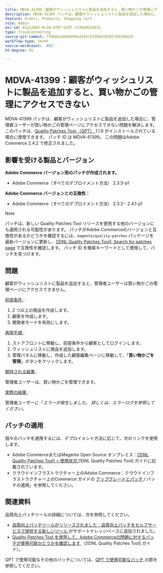 ```yaml
---
title: MDVA-41399：顧客がウィッシュリストに製品を追加すると、買い物かごの管理にアクセスできない
description: MDVA-41399 パッチは、顧客がウィッシュリストに製品を追加した場合に、管理者ユーザーが買い物かごの管理ページにアクセスできない問題を解決します。 このパッチは、[Quality Patches Tool （QPT） ] （https://experienceleague.adobe.com/ja/docs/commerce-operations/tools/quality-patches-tool/quality-patches-tool-to-self-serve-quality-patches） 1.1.6 がインストールされている場合に利用できます。 パッチ ID は MDVA-41399。 この問題はAdobe Commerce 2.4.2 で修正されました。
feature: Orders, Products, Shopping Cart
role: Admin
exl-id: 81a128b5-0c38-4f8f-b297-1f264952d431
type: Troubleshooting
source-git-commit: 7fdb02a6d89d50ea593c5fd99d78101f89198424
workflow-type: tm+mt
source-wordcount: '452'
ht-degree: 0%

---
```


# MDVA-41399：顧客がウィッシュリストに製品を追加すると、買い物かごの管理にアクセスできない

MDVA-41399 パッチは、顧客がウィッシュリストに製品を追加した場合に、管理者ユーザーが買い物かごの管理ページにアクセスできない問題を解決します。 このパッチは、[Quality Patches Tool （QPT） ](https://experienceleague.adobe.com/ja/docs/commerce-operations/tools/quality-patches-tool/quality-patches-tool-to-self-serve-quality-patches)1.1.6 がインストールされている場合に使用できます。 パッチ ID は MDVA-41399。 この問題はAdobe Commerce 2.4.2 で修正されました。

## 影響を受ける製品とバージョン

**Adobe Commerce バージョン用のパッチが作成されます。**

* Adobe Commerce（すべてのデプロイメント方法） 2.3.3-p1

**Adobe Commerce バージョンとの互換性：**

* Adobe Commerce（すべてのデプロイメント方法） 2.3.3 - 2.4.1-p1

>[!NOTE]
>
>パッチは、新しい Quality Patches Tool リリースを使用する他のバージョンにも適用される可能性があります。 パッチがAdobe Commerceのバージョンと互換性があるかどうかを確認するには、`magento/quality-patches` パッケージを最新バージョンに更新し、[[!DNL Quality Patches Tool]: Search for patches page](https://experienceleague.adobe.com/ja/docs/commerce-operations/tools/quality-patches-tool/quality-patches-tool-to-self-serve-quality-patches) で互換性を確認します。 パッチ ID を検索キーワードとして使用して、パッチを見つけます。

## 問題

顧客がウィッシュリストに製品を追加すると、管理者ユーザーは買い物かごの管理ページにアクセスできません。

<u> 前提条件 </u>:

1. 2 つ以上の商品を作成します。
1. 顧客を作成します。
1. 開発者モードを有効にします。

<u> 再現手順 </u>:

1. ストアフロントに移動し、前提条件から顧客としてログインします。
1. ウィッシュリストに商品を追加します。
1. 管理パネルに移動し、作成した顧客編集ページに移動して、「**買い物かごを管理**」ボタンをクリックします。

<u> 期待される結果 </u>:

管理者ユーザーは、買い物かごを管理できます。

<u> 実際の結果 </u>:

管理者ユーザーに「*エラーが発生しました。 詳しくは、エラーログを参照してください。*

## パッチの適用

個々のパッチを適用するには、デプロイメント方法に応じて、次のリンクを使用します。

* Adobe CommerceまたはMagento Open Source オンプレミス：[[!DNL Quality Patches Tool] > 使用状況 ](/help/tools/quality-patches-tool/usage.md) [!DNL Quality Patches Tool] ガイドに記載されています。
* クラウドインフラストラクチャー上のAdobe Commerce：クラウドインフラストラクチャー上のCommerce ガイドの [ アップグレードとパッチ ](https://experienceleague.adobe.com/docs/commerce-cloud-service/user-guide/develop/upgrade/apply-patches.html?lang=ja)/ パッチの適用」を参照してください。

## 関連資料

品質向上パッチツールの詳細については、次を参照してください。

* [ 品質向上パッチツールがリリースされました：品質向上パッチをセルフサービスで提供する新しいツール ](https://experienceleague.adobe.com/ja/docs/commerce-operations/tools/quality-patches-tool/quality-patches-tool-to-self-serve-quality-patches) がサポートナレッジベースに追加されました。
* [Quality Patches Tool を使用して、Adobe Commerceの問題に対するパッチが使用可能かどうかを確認します ](/help/tools/quality-patches-tool/patches-available-in-qpt/check-patch-for-magento-issue-with-magento-quality-patches.md) （[!DNL Quality Patches Tool] ガイド）。

QPT で使用可能なその他のパッチについては、[QPT で使用可能なパッチ ](https://support.magento.com/hc/en-us/sections/360010506631-Patches-available-in-MQP-tool-) の節を参照してください。
